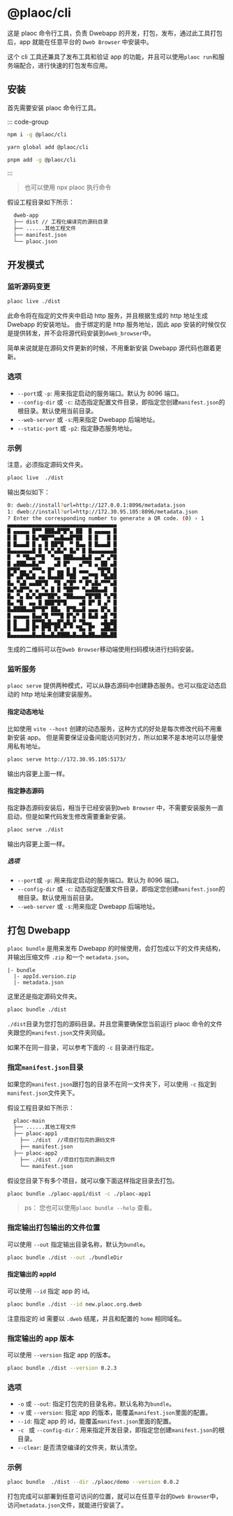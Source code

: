 # @plaoc/cli

<Badges name="@plaoc/cli" />

这是 plaoc 命令行工具，负责  Dwebapp  的开发，打包，发布，通过此工具打包后，app 就能在任意平台的 `Dweb Browser` 中安装中。

这个 cli 工具还兼具了发布工具和验证 app 的功能，并且可以使用`plaoc run`和服务端配合，进行快速的打包发布应用。

## 安装

首先需要安装 plaoc 命令行工具。

::: code-group

```bash [NPM]
npm i -g @plaoc/cli
```

```bash [YARN]
yarn global add @plaoc/cli
```

```bash [PNPM]
pnpm add -g @plaoc/cli
```

:::

> 也可以使用 npx plaoc 执行命令

假设工程目录如下所示：

```bash
  dweb-app
  ├── dist // 工程化编译完的源码目录
  ├── ......其他工程文件
  ├── manifest.json
  └── plaoc.json
```

## 开发模式

### 监听源码变更

```bash
plaoc live ./dist
```

此命令将在指定的文件夹中启动 http 服务，并且根据生成的 http 地址生成 Dwebapp 的安装地址。
由于绑定的是 http 服务地址，因此 app 安装的时候仅仅是提供转发，并不会将源代码安装到`dweb_browser`中。

简单来说就是在源码文件更新的时候，不用重新安装 Dwebapp 源代码也跟着更新。

### 选项

- `--port`或 `-p`: 用来指定启动的服务端口。默认为 8096 端口。
- `--config-dir` 或 `-c`: 动态指定配置文件目录，即指定您创建`manifest.json`的根目录。默认使用当前目录。
- `--web-server` 或 `-s`:用来指定  Dwebapp  后端地址。
- `--static-port` 或 `-p2`: 指定静态服务地址。

### 示例

注意，必须指定源码文件夹。

```bash
plaoc live  ./dist
```

输出类似如下：

```bash
0: dweb://install?url=http://127.0.0.1:8096/metadata.json
1: dweb://install?url=http://172.30.95.105:8096/metadata.json
? Enter the corresponding number to generate a QR code. (0) › 1
▄▄▄▄▄▄▄▄▄▄▄▄▄▄▄▄▄▄▄▄▄▄▄▄▄▄▄▄▄▄▄▄▄▄▄
█ ▄▄▄▄▄ █▀▀ ███▄█▀█▀▄ ██  █ ▄▄▄▄▄ █
█ █   █ █▄▀██▀▀▄▄█▄▄█▀██  █ █   █ █
█ █▄▄▄█ █ ▄ █ ██▀█  ▀ █▄▄ █ █▄▄▄█ █
█▄▄▄▄▄▄▄█ █ ▀▄▀▄█▄▀ █▄▀ █ █▄▄▄▄▄▄▄█
█  ▀ ▀█▄▄▀▀█  ▀▄▄ ███▄▄▄█▄█ ▄▄▀ ▄▀█
█ ▄███▄▄█▄▀▀   ▄█ █▀   ▄▀▀█ ▄ ██ ▄█
█▀█▀▄▄ ▄▀▀▀▄ █▀ ▄▄ █ █ ▄▄▄   ▀█▀█ █
█▀ ▄█▀█▄█ ▄▄ █▄▄██ ▀██  ▄▄▀▀█ ▀█▄██
█▄ ▀▄█ ▄▄██▀█  ▀█ ▄▀█▀ ▀ █▀▄█▄▀▀▀▄█
█▄▀▄█▀▀▄ ▄ ▀▄ █ █ ▀██▀▀ ▀▄▄██▄▄█  █
█▄ ▀▄ █▄▀▄█▀▀██▀▄ ▀██▄▄▄▄▀█▀██ ▀▄▀█
█▄ ▀█  ▄▄ █ ███▀█▀█    ▄█ █▀ █ ▄▀ █
█▄████▄▄█▀▀█▀ ██▄  █▀█▄▄█ ▄▄▄ █▀▄ █
█ ▄▄▄▄▄ █▄▄▀█ ▀▀▀█ █▀▄▀ █ █▄█ ▄█ ▀█
█ █   █ █▀▀█▄█▄▄█▀▄█▄▀ ▀█▄▄   ▄█▄██
█ █▄▄▄█ █▀ █▀█ █▀▄▀ ▀ ▀█▄ █▀  ▄██▄█
█▄▄▄▄▄▄▄█▄▄█▄▄█▄████▄█▄▄█▄██▄▄██▄██
```

生成的二维码可以在`Dweb Browser`移动端使用扫码模块进行扫码安装。

### 监听服务

`plaoc serve` 提供两种模式，可以从静态源码中创建静态服务。也可以指定动态启动的 http 地址来创建安装服务。

#### 指定动态地址

比如使用 `vite --host` 创建的动态服务，这种方式的好处是每次修改代码不用重新安装 app。
但是需要保证设备间能访问到对方，所以如果不是本地可以尽量使用私有地址。

```bash
plaoc serve http://172.30.95.105:5173/
```

输出内容更上面一样。

#### 指定静态源码

指定静态源码安装后，相当于已经安装到`Dweb Browser` 中，不需要安装服务一直启动，但是如果代码发生修改需要重新安装。

```bash
plaoc serve ./dist
```

输出内容更上面一样。

##### 选项

- `--port`或 `-p`: 用来指定启动的服务端口。默认为 8096 端口。
- `--config-dir` 或 `-c`: 动态指定配置文件目录，即指定您创建`manifest.json`的根目录。默认使用当前目录。
- `--web-server` 或 `-s`:用来指定  Dwebapp  后端地址。

## 打包  Dwebapp 

`plaoc bundle` 是用来发布  Dwebapp  的时候使用，会打包成以下的文件夹结构，并输出压缩文件 `.zip` 和一个 `metadata.json`。

    |- bundle
      |- appId.version.zip
      |- metadata.json

这里还是指定源码文件夹。

```bash
plaoc bundle ./dist
```

`./dist`目录为您打包的源码目录。并且您需要确保您当前运行 plaoc 命令的文件夹跟您的`manifest.json`文件夹同级。

如果不在同一目录，可以参考下面的 `-c` 目录进行指定。

### 指定`manifest.json`目录

如果您的`manifest.json`跟打包的目录不在同一文件夹下，可以使用 `-c` 指定到`manifest.json`文件夹下。

假设工程目录如下所示：

```bash
  plaoc-main
  ├── ......其他工程文件
  ├── plaoc-app1
    ├── ./dist  //项目打包完的源码文件
    ├── manifest.json
  ├── plaoc-app2
    ├── ./dist  //项目打包完的源码文件
    └── manifest.json
```

假设您目录下有多个项目，就可以像下面这样指定目录去打包。

```bash
plaoc bundle ./plaoc-app1/dist -c ./plaoc-app1
```

> ps： 您也可以使用`plaoc bundle --help` 查看。

### 指定输出打包输出的文件位置

可以使用 `--out` 指定输出目录名称，默认为`bundle`。

```bash
plaoc bundle ./dist --out ./bundleDir
```

#### 指定输出的 appId

可以使用 `--id` 指定 app 的 id。

```bash
plaoc bundle ./dist --id new.plaoc.org.dweb
```

注意指定的 id 需要以 `.dweb` 结尾，并且和配置的 `home` 相同域名。

### 指定输出的 app 版本

可以使用 `--version` 指定 app 的版本。

```bash
plaoc bundle ./dist --version 0.2.3
```

### 选项

- `-o` 或 `--out`: 指定打包完的目录名称，默认名称为`bundle`。
- `-v` 或 `--version`: 指定 app 的版本，能覆盖`manifest.json`里面的配置。
- `--id`: 指定 app 的 id，能覆盖`manifest.json`里面的配置。
- `-c ` 或 `--config-dir`：用来指定开发目录，即指定您创建`manifest.json`的根目录。
- `--clear`: 是否清空编译的文件夹，默认清空。

### 示例

```bash
plaoc bundle  ./dist --dir ./plaoc/demo --version 0.0.2
```

打包完成可以部署到任意可访问的位置，就可以在任意平台的`Dweb Browser`中，访问`metadata.json`文件，就能进行安装了。
